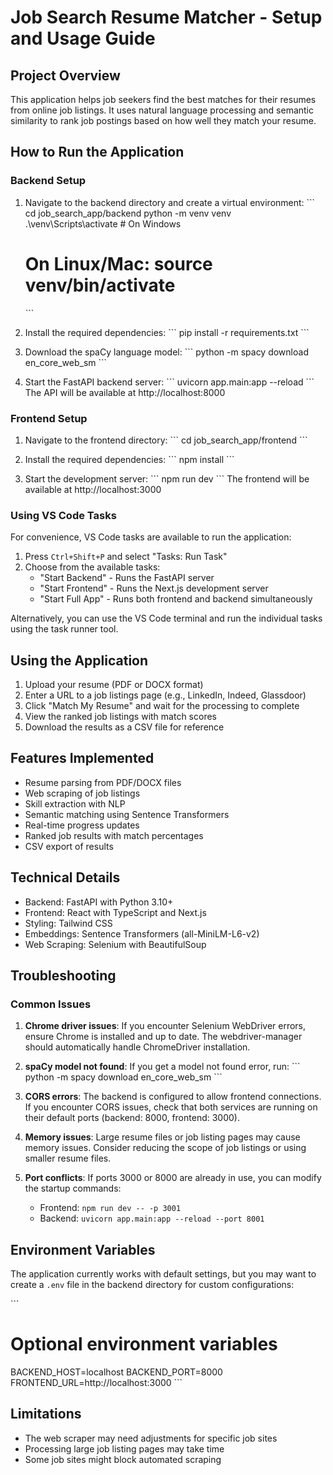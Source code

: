 # Job Search Resume Matcher - Setup and Usage Guide

## Project Overview

This application helps job seekers find the best matches for their resumes from online job listings. It uses natural language processing and semantic similarity to rank job postings based on how well they match your resume.

## How to Run the Application

### Backend Setup

1. Navigate to the backend directory and create a virtual environment:
   \`\`\`
   cd job_search_app/backend
   python -m venv venv
   .\venv\Scripts\activate  # On Windows
   # On Linux/Mac: source venv/bin/activate
   \`\`\`

2. Install the required dependencies:
   \`\`\`
   pip install -r requirements.txt
   \`\`\`

3. Download the spaCy language model:
   \`\`\`
   python -m spacy download en_core_web_sm
   \`\`\`

4. Start the FastAPI backend server:
   \`\`\`
   uvicorn app.main:app --reload
   \`\`\`
   The API will be available at http://localhost:8000

### Frontend Setup

1. Navigate to the frontend directory:
   \`\`\`
   cd job_search_app/frontend
   \`\`\`

2. Install the required dependencies:
   \`\`\`
   npm install
   \`\`\`

3. Start the development server:
   \`\`\`
   npm run dev
   \`\`\`
   The frontend will be available at http://localhost:3000

### Using VS Code Tasks

For convenience, VS Code tasks are available to run the application:

1. Press `Ctrl+Shift+P` and select "Tasks: Run Task"
2. Choose from the available tasks:
   - "Start Backend" - Runs the FastAPI server
   - "Start Frontend" - Runs the Next.js development server  
   - "Start Full App" - Runs both frontend and backend simultaneously

Alternatively, you can use the VS Code terminal and run the individual tasks using the task runner tool.

## Using the Application

1. Upload your resume (PDF or DOCX format)
2. Enter a URL to a job listings page (e.g., LinkedIn, Indeed, Glassdoor)
3. Click "Match My Resume" and wait for the processing to complete
4. View the ranked job listings with match scores
5. Download the results as a CSV file for reference

## Features Implemented

- Resume parsing from PDF/DOCX files
- Web scraping of job listings
- Skill extraction with NLP
- Semantic matching using Sentence Transformers
- Real-time progress updates
- Ranked job results with match percentages
- CSV export of results

## Technical Details

- Backend: FastAPI with Python 3.10+
- Frontend: React with TypeScript and Next.js
- Styling: Tailwind CSS
- Embeddings: Sentence Transformers (all-MiniLM-L6-v2)
- Web Scraping: Selenium with BeautifulSoup

## Troubleshooting

### Common Issues

1. **Chrome driver issues**: If you encounter Selenium WebDriver errors, ensure Chrome is installed and up to date. The webdriver-manager should automatically handle ChromeDriver installation.

2. **spaCy model not found**: If you get a model not found error, run:
   \`\`\`
   python -m spacy download en_core_web_sm
   \`\`\`

3. **CORS errors**: The backend is configured to allow frontend connections. If you encounter CORS issues, check that both services are running on their default ports (backend: 8000, frontend: 3000).

4. **Memory issues**: Large resume files or job listing pages may cause memory issues. Consider reducing the scope of job listings or using smaller resume files.

5. **Port conflicts**: If ports 3000 or 8000 are already in use, you can modify the startup commands:
   - Frontend: `npm run dev -- -p 3001`
   - Backend: `uvicorn app.main:app --reload --port 8001`

## Environment Variables

The application currently works with default settings, but you may want to create a `.env` file in the backend directory for custom configurations:

\`\`\`
# Optional environment variables
BACKEND_HOST=localhost
BACKEND_PORT=8000
FRONTEND_URL=http://localhost:3000
\`\`\`

## Limitations

- The web scraper may need adjustments for specific job sites
- Processing large job listing pages may take time
- Some job sites might block automated scraping
